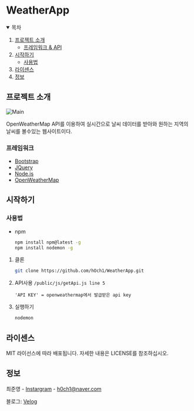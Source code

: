 # WeatherApp




<!-- PROJECT LOGO -->

<!-- TABLE OF CONTENTS -->
<details open="open">
  <summary>목차</summary>
  <ol>
    <li>
      <a href="#프로젝트-소개">프로젝트 소개</a>
      <ul>
        <li><a href="#프레임워크">프레임워크 & API</a></li>
      </ul>
    </li>
    <li>
      <a href="#시작하기">시작하기</a>
      <ul>
        <li><a href="#사용법">사용법</a></li>
      </ul>
    </li>
    <li><a href="#라이센스">라이센스</a></li>
    <li><a href="#정보">정보</a></li>
  </ol>
</details>



<!-- ABOUT THE PROJECT -->
## 프로젝트 소개

![Main](https://user-images.githubusercontent.com/49400239/133795496-f0b58b2e-c583-4e47-a785-9d6633319daa.png)

OpenWeatherMap API를 이용하여 실시간으로 날씨 데이터를 받아와 원하는 지역의 날씨를 볼수있는 웹사이트이다.



### 프레임워크

* [Bootstrap](https://getbootstrap.com)
* [JQuery](https://jquery.com)
* [Node.js](https://nodejs.org/)
* [OpenWeatherMap](https://openweathermap.org/)



<!-- GETTING STARTED -->
## 시작하기

### 사용법

* npm
  ```sh
  npm install npm@latest -g
  npm install nodemon -g
  ```
1. 클론
   ```sh
   git clone https://github.com/hOch1/WeatherApp.git
   ```

2. API사용 `/public/js/getApi.js line 5`
   ```JS
   'API KEY' = openweathermap에서 발급받은 api key
   ```
3. 실행하기
   ```sh
   nodemon
   ```


<!-- LICENSE -->
## 라이센스

MIT 라이선스에 따라 배포됩니다. 자세한 내용은 LICENSE를 참조하십시오.



<!-- CONTACT -->
## 정보

최준영 - [Instargram](https://www.instagram.com/01_jy_official/) - h0ch1@naver.com

블로그: [Velog](https://velog.io/@h0ch1)

